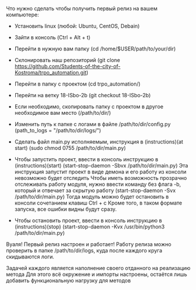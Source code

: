 Что нужно сделать чтобы получить первый релиз на вашем компьютере:

- Установить linux (любой: Ubuntu, CentOS, Debain)

- Зайти в консоль (Ctrl + Alt + t)

- Перейти в нужную вам папку (cd /home/$USER/path/to/your/dir)

- Склонировать наш репозиторий (git clone https://github.com/Students-of-the-city-of-Kostroma/trpo_automation.git)

- Перейти в папку с проектом (cd trpo_automation/)

- Перейти на ветку 18-ISbo-2b (git checkout 18-ISbo-2b)

- Если необходимо, скопировать папку с проектом в другое необходимое вам место (/path/to/dir/)

- Изменить путь к папке с логами в файле /path/to/dir/config.py (path_to_logs = "/path/to/dir/logs/")

- Сделать файл main.py исполняемым, инструкция в (instructions)(at start) (sudo chmod 0755 /path/to/dir/main.py)

- Чтобы запустить проект, ввести в консоль инструкцию в (instructions)(start) (start-stop-daemon -Sbvx /path/to/dir/main.py)
Эта инструкция запустит проект в виде демона и его работу из консоли невозможно будет отследить
Чтобы иметь возможность прозрачно отслеживать работу модуля, нужно ввести команду без флага -b, который и отвечает за скрытую работу (start-stop-daemon -Svx /path/to/dir/main.py)
Тогда модуль можно будет остановить в консоли сочетанием клавиш Ctrl + c
Кроме того, в таком формате запуска, все ошибки видны будут сразу.


- Чтобы остановить проект, ввести в консоль инструкцию в (instructions)(stop) (start-stop-daemon -Kvx /usr/bin/python3 /path/to/dir/main.py)

Вуаля!
Первый релиз настроен и работает!
Работу релиза можно проверить в папке /path/to/dir/logs, куда после каждого круга скидываются логи.

Задачей каждого является наполнение своего отданного на реализацию метода
Для этого всё окружение и импорты настроены, остаётся лишь добавить функциональную нагрузку для методов 
